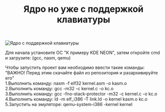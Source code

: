 <h1 align="center">Ядро но уже с поддержкой клавиатуры</h1><br>

![Ядро с поддержкой клавиатуры](https://github.com/IMalygosI/Core/assets/67872855/445af22c-3124-4565-981c-a2fc92a6b45a)


Для начала установите ОС "К примеру KDE NEON", затем откройте cmd и загрузите: (gcc, nasm, qemu)<br>

Чтобы запустить проект вам необходимо ввести такие команды: "ВАЖНО! Перед этим скачайте файл из репозитория и разархивируйте его"<br>
1.Выполнить команду: nasm -f elf32 kernel.asm -o kasm.o<br>
2.Выполнить команду: gcc -m32 -c kernel.c -o kc.o<br>
3.Выполнить команду: gcc -fno-stack-protector -m32 -c kernel.c -o kc.o<br>
4.Выполнить команду: ld -m elf_i386 -T link.ld -o kernel kasm.o kc.o<br>
5.Запустить на эмуляторе: qemu-system-i386 -kernel kernel<br>
